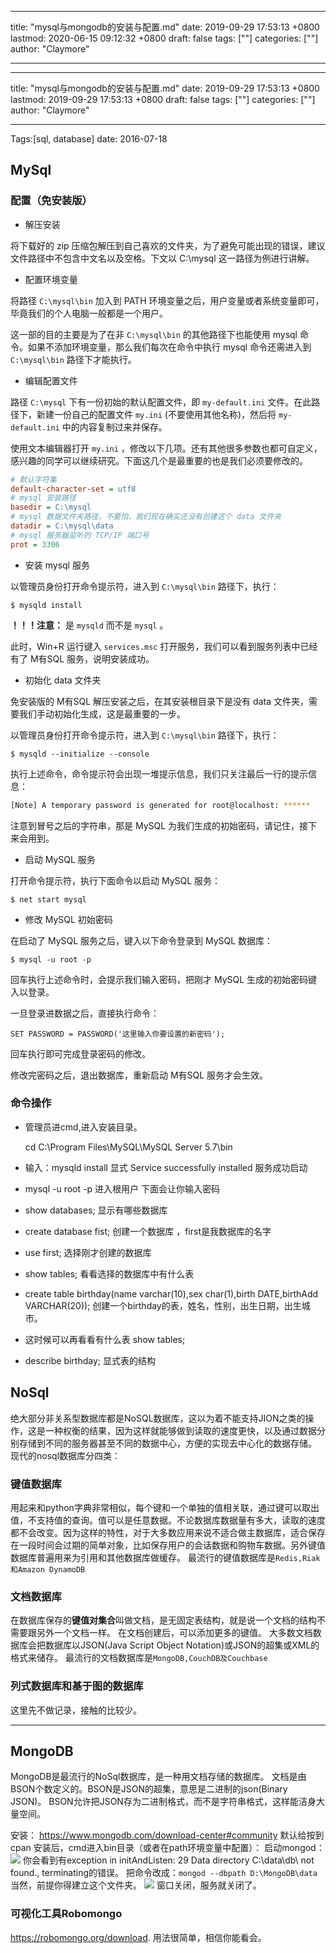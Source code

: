 
---
title: "mysql与mongodb的安装与配置.md"
date: 2019-09-29 17:53:13 +0800
lastmod: 2020-06-15 09:12:32 +0800
draft: false
tags: [""]
categories: [""]
author: "Claymore"

---

---
title: "mysql与mongodb的安装与配置.md"
date: 2019-09-29 17:53:13 +0800
lastmod: 2019-09-29 17:53:13 +0800
draft: false
tags: [""]
categories: [""]
author: "Claymore"

---
Tags:[sql, database] date: 2016-07-18

## MySql

### 配置（免安装版）

- 解压安装

将下载好的 zip 压缩包解压到自己喜欢的文件夹，为了避免可能出现的错误，建议文件路径中不包含中文名以及空格。下文以 C:\mysql 这一路径为例进行讲解。

- 配置环境变量

将路径 `C:\mysql\bin`  加入到 PATH 环境变量之后，用户变量或者系统变量即可，毕竟我们的个人电脑一般都是一个用户。

这一部的目的主要是为了在非 `C:\mysql\bin` 的其他路径下也能使用 mysql 命令。如果不添加环境变量，那么我们每次在命令中执行 mysql 命令还需进入到 `C:\mysql\bin` 路径下才能执行。

- 编辑配置文件

路径 `C:\mysql` 下有一份初始的默认配置文件，即 `my-default.ini` 文件。在此路径下，新建一份自己的配置文件 `my.ini` (不要使用其他名称)，然后将 `my-default.ini` 中的内容复制过来并保存。

使用文本编辑器打开 `my.ini` ，修改以下几项。还有其他很多参数也都可自定义，感兴趣的同学可以继续研究。下面这几个是最重要的也是我们必须要修改的。

```ini
# 默认字符集
default-character-set = utf8
# mysql 安装路径
basedir = C:\mysql
# mysql 数据文件夹路径，不要怕，我们现在确实还没有创建这个 data 文件夹
datadir = C:\mysql\data
# mysql 服务器监听的 TCP/IP 端口号
prot = 3306
```

- 安装 mysql 服务

以管理员身份打开命令提示符，进入到 `C:\mysql\bin` 路径下，执行：

```shell
$ mysqld install
```

**！！！注意：** 是 `mysqld` 而不是 `mysql` 。

此时，Win+R 运行键入 `services.msc` 打开服务，我们可以看到服务列表中已经有了 M有SQL 服务，说明安装成功。

- 初始化 data 文件夹

免安装版的 M有SQL 解压安装之后，在其安装根目录下是没有 data 文件夹，需要我们手动初始化生成，这是最重要的一步。

以管理员身份打开命令提示符，进入到 `C:\mysql\bin` 路径下，执行：

```shell
$ mysqld --initialize --console
```

执行上述命令，命令提示符会出现一堆提示信息，我们只关注最后一行的提示信息：

```sh
[Note] A temporary password is generated for root@localhost: ******
```

注意到冒号之后的字符串，那是 MySQL 为我们生成的初始密码，请记住，接下来会用到。

- 启动 MySQL 服务

打开命令提示符，执行下面命令以启动 MySQL 服务：

```shell
$ net start mysql
```

- 修改 MySQL 初始密码

在启动了 MySQL 服务之后，键入以下命令登录到 MySQL 数据库：

```shell
$ mysql -u root -p
```

回车执行上述命令时，会提示我们输入密码，把刚才 MySQL 生成的初始密码键入以登录。

一旦登录进数据之后，直接执行命令：

```shell
SET PASSWORD = PASSWORD('这里输入你要设置的新密码');
```

回车执行即可完成登录密码的修改。

修改完密码之后，退出数据库，重新启动 M有SQL 服务才会生效。

### 命令操作

- 管理员进cmd,进入安装目录。

  cd C:\Program Files\MySQL\MySQL Server 5.7\bin

- 输入：mysqld install   显式 Service successfully installed 服务成功启动

- mysql -u root -p   进入根用户 下面会让你输入密码

- show databases;  显示有哪些数据库

- create database fist;  创建一个数据库 ，first是我数据库的名字

- use first;       选择刚才创建的数据库

- show tables;  看看选择的数据库中有什么表

- create table birthday(name varchar(10),sex char(1),birth DATE,birthAdd VARCHAR(20));   创建一个birthday的表，姓名，性别，出生日期，出生城市。

- 这时候可以再看看有什么表 show tables;

- describe birthday;  显式表的结构
  ​



## NoSql
绝大部分非关系型数据库都是NoSQL数据库，这以为着不能支持JION之类的操作，这是一种权衡的结果，因为这样就能够做到读取的速度更快，以及通过数据分别存储到不同的服务器甚至不同的数据中心，方便的实现去中心化的数据存储。
现代的nosql数据库分四类：

### 键值数据库
用起来和python字典非常相似，每个键和一个单独的值相关联，通过键可以取出值，不支持值的查询。值可以是任意数据。不论数据库数据量有多大，读取的速度都不会改变。因为这样的特性，对于大多数应用来说不适合做主数据库，适合保存在一段时间会过期的简单对象，比如保存用户的会话数据和购物车数据。另外键值数据库普遍用来为引用和其他数据库做缓存。
最流行的键值数据库是`Redis,Riak和Amazon DynamoDB`

### 文档数据库
在数据库保存的**键值对集合**叫做文档，是无固定表结构，就是说一个文档的结构不需要跟另外一个文档一样。
在文档创建后，可以添加更多的键值。
大多数文档数据库会把数据库以JSON(Java Script Object Notation)或JSON的超集或XML的格式来储存。
最流行的文档数据库是`MongoDB,CouchDB及Couchbase`

### 列式数据库和基于图的数据库
这里先不做记录，接触的比较少。

___

## MongoDB
MongoDB是最流行的NoSql数据库，是一种用文档存储的数据库。
文档是由BSON个数定义的。BSON是JSON的超集，意思是二进制的json(Binary JSON)。
BSON允许把JSON存为二进制格式，而不是字符串格式，这样能洁身大量空间。

安装：
https://www.mongodb.com/download-center#community
默认给按到cpan 
安装后，cmd进入bin目录（或者在path环境变量中配置）：
启动mongod：
![](http://7xs1eq.com1.z0.glb.clouddn.com/QQ%E5%9B%BE%E7%89%8720170108112334.png)
你会看到有exception in initAndListen: 29 Data directory C:\data\db\ not found., terminating的错误。
把命令改成：`mongod --dbpath D:\MongoDB\data`
当然，前提你得建立这个文件夹。
![](http://7xs1eq.com1.z0.glb.clouddn.com/QQ%E6%88%AA%E5%9B%BE20170111120031.png)
窗口关闭，服务就关闭了。

### 可视化工具Robomongo
https://robomongo.org/download.
用法很简单，相信你能看会。



















